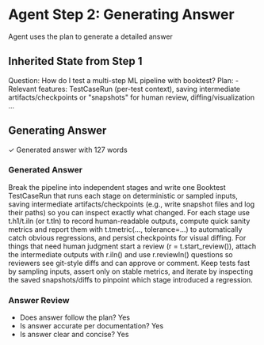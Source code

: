# Agent Step 2: Generating Answer

Agent uses the plan to generate a detailed answer


## Inherited State from Step 1

Question: How do I test a multi-step ML pipeline with booktest?
Plan: - Relevant features: TestCaseRun (per-test context), saving intermediate artifacts/checkpoints or "snapshots" for human review, diffing/visualization ...


## Generating Answer

✓ Generated answer with 127 words


### Generated Answer

Break the pipeline into independent stages and write one Booktest TestCaseRun that runs each stage on deterministic or sampled inputs, saving intermediate artifacts/checkpoints (e.g., write snapshot files and log their paths) so you can inspect exactly what changed. For each stage use t.h1/t.iln (or t.tln) to record human-readable outputs, compute quick sanity metrics and report them with t.tmetric(..., tolerance=...) to automatically catch obvious regressions, and persist checkpoints for visual diffing. For things that need human judgment start a review (r = t.start_review()), attach the intermediate outputs with r.iln() and use r.reviewln() questions so reviewers see git-style diffs and can approve or comment. Keep tests fast by sampling inputs, assert only on stable metrics, and iterate by inspecting the saved snapshots/diffs to pinpoint which stage introduced a regression.


### Answer Review

 * Does answer follow the plan? Yes
 * Is answer accurate per documentation? Yes
 * Is answer clear and concise? Yes
